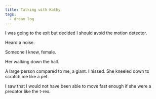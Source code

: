 ```yaml
---
title: Talking with Kathy
tags:
  - dream log
---
```


I was going to the exit but decided I should avoid the motion detector.

Heard a noise.

Someone I knew, female.

Her walking down the hall.

A large person compared to me, a giant. I hissed. She kneeled down to scratch me like a pet.

I saw that I would not have been able to move fast enough if she were a predator like the t-rex.